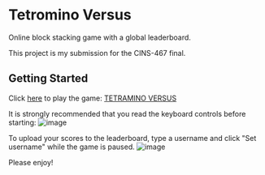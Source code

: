 # Tetromino Versus

Online block stacking game with a global leaderboard.

This project is my submission for the CINS-467 final.

## Getting Started

Click [here](https://collinsjacob127.github.io/Tetramino-Versus/#/) to play the game: [TETRAMINO VERSUS](https://collinsjacob127.github.io/Tetramino-Versus/#/)

It is strongly recommended that you read the keyboard controls before starting:
![image](https://github.com/collinsjacob127/Tetramino-Versus/assets/44860144/e88418b0-b39c-4ff4-b184-b02fe532b028)

To upload your scores to the leaderboard, type a username and click "Set username" while the game is paused.
![image](https://github.com/collinsjacob127/Tetramino-Versus/assets/44860144/58d58937-bec4-4fc2-89e4-c35a694a1123)

Please enjoy!
